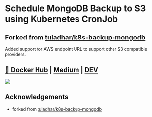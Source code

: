 # Schedule MongoDB Backup  to S3 using Kubernetes CronJob

## Forked from [tuladhar/k8s-backup-mongodb](https://github.com/tuladhar/k8s-backup-mongodb)

Added support for AWS endpoint URL to support other S3 compatible providers.

## [🐳 Docker Hub](https://hub.docker.com/r/ptuladhar/k8s-backup-mongodb) | [Medium](https://ptuladhar3.medium.com/schedule-mongodb-backup-to-s3-using-kubernetes-cronjob-79ca811e1fc0) | [DEV](https://dev.to/ptuladhar3/schedule-mongodb-backup-to-s3-using-kubernetes-cronjob-2bl7)

![](images/cover.png)

## Acknowledgements

 * forked from [tuladhar/k8s-backup-mongodb](https://github.com/tuladhar/k8s-backup-mongodb)
